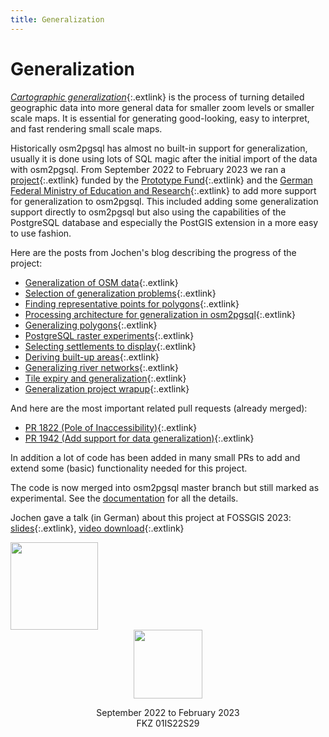 ```yaml
---
title: Generalization
---
```


# Generalization

[*Cartographic
generalization*](https://en.wikipedia.org/wiki/Cartographic_generalization){:.extlink}
is the process of turning detailed geographic data into more general data for
smaller zoom levels or smaller scale maps. It is essential for generating
good-looking, easy to interpret, and fast rendering small scale maps.

Historically osm2pgsql has almost no built-in support for generalization, usually
it is done using lots of SQL magic after the initial import of the data with
osm2pgsql. From September 2022 to February 2023 we ran a
[project](https://prototypefund.de/project/generalisierung-von-openstreetmap-daten-mit-osm2pgsql/){:.extlink}
funded by the [Prototype Fund](https://prototypefund.de/){:.extlink} and the
[German Federal Ministry of Education and
Research](https://www.bmbf.de/){:.extlink} to add more support for
generalization to osm2pgsql. This included adding some generalization support
directly to osm2pgsql but also using the capabilities of the PostgreSQL
database and especially the PostGIS extension in a more easy to use fashion.

Here are the posts from Jochen's blog describing the progress of the project:

* [Generalization of OSM data](https://blog.jochentopf.com/2022-11-03-generalization-of-osm-data.html){:.extlink}
* [Selection of generalization problems](https://blog.jochentopf.com/2022-11-07-selection-of-generalization-problems.html){:.extlink}
* [Finding representative points for polygons](https://blog.jochentopf.com/2022-11-10-finding-representative-points-for-polygons.html){:.extlink}
* [Processing architecture for generalization in osm2pgsql](https://blog.jochentopf.com/2022-11-15-processing-architecture-for-generalization-in-osm2pgsql.html){:.extlink}
* [Generalizing polygons](https://blog.jochentopf.com/2022-11-21-generalizing-polygons.html){:.extlink}
* [PostgreSQL raster experiments](https://blog.jochentopf.com/2022-12-14-postgresql-raster-experiments.html){:.extlink}
* [Selecting settlements to display](https://blog.jochentopf.com/2022-12-19-selecting-settlements-to-display.html){:.extlink}
* [Deriving built-up areas](https://blog.jochentopf.com/2022-12-23-deriving-built-up-areas.html){:.extlink}
* [Generalizing river networks](https://blog.jochentopf.com/2023-01-30-generalizing-river-networks.html){:.extlink}
* [Tile expiry and generalization](https://blog.jochentopf.com/2023-02-25-tile-expiry-and-generalization.html){:.extlink}
* [Generalization project wrapup](https://blog.jochentopf.com/2023-03-13-generalization-project-wrapup.html){:.extlink}

And here are the most important related pull requests (already merged):
* [PR 1822 (Pole of Inaccessibility)](https://github.com/osm2pgsql-dev/osm2pgsql/pull/1822){:.extlink}
* [PR 1942 (Add support for data generalization)](https://github.com/osm2pgsql-dev/osm2pgsql/pull/1942){:.extlink}

In addition a lot of code has been added in many small PRs to add and extend
some (basic) functionality needed for this project.

The code is now merged into osm2pgsql master branch but still marked as
experimental. See the [documentation](/doc/manual.html#generalization) for all the details.

Jochen gave a talk (in German) about this project at FOSSGIS 2023:
[slides](https://media.jochentopf.com/media/2023-03-16-talk-fossgis2023-generalisierung-von-osm-daten-de-slides.pdf){:.extlink},
[video download](https://media.jochentopf.com/media/2023-03-16-talk-fossgis2023-generalisierung-von-osm-daten-de-video.mp4){:.extlink}

<div id="sponsorlist">

<div>
<a href="https://prototypefund.de/"><img src="PrototypeFund-P-Logo.svg" height="140"/></a>
</div>

<div style="text-align: center;">
<a href="https://www.bmbf.de/"><img src="bmbf-logo.png" height="110"/></a>
<p>September 2022 to February 2023<br/>FKZ 01IS22S29</p>
</div>

</div>

